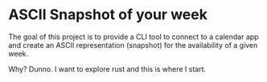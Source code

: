 # ASCII Snapshot of your week

The goal of this project is to provide a CLI tool to connect to a calendar app
and create an ASCII representation (snapshot) for the availability of a given week.

Why? Dunno. I want to explore rust and this is where I start.

